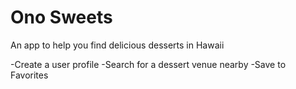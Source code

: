 # Ono Sweets

An app to help you find delicious desserts in Hawaii

-Create a user profile
-Search for a dessert venue nearby
-Save to Favorites
